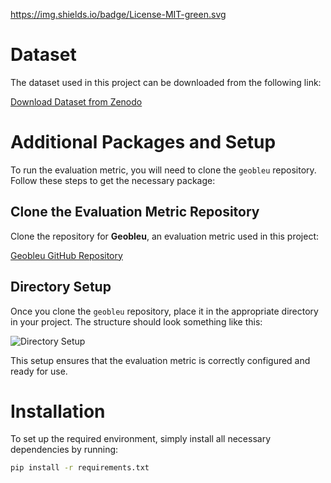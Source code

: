 https://img.shields.io/badge/License-MIT-green.svg

# Dataset

The dataset used in this project can be downloaded from the following link:

[Download Dataset from Zenodo](https://zenodo.org/records/13237029)

# Additional Packages and Setup

To run the evaluation metric, you will need to clone the `geobleu` repository. Follow these steps to get the necessary package:

## Clone the Evaluation Metric Repository

Clone the repository for **Geobleu**, an evaluation metric used in this project:

[Geobleu GitHub Repository](https://github.com/yahoojapan/geobleu)

## Directory Setup

Once you clone the `geobleu` repository, place it in the appropriate directory in your project. The structure should look something like this:

![Directory Setup](https://github.com/user-attachments/assets/37b820be-11ce-41f2-b1a6-65ea664857c8)

This setup ensures that the evaluation metric is correctly configured and ready for use.

# Installation

To set up the required environment, simply install all necessary dependencies by running:

```bash
pip install -r requirements.txt
